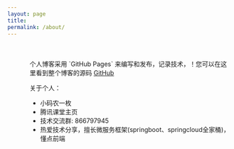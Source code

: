 ```yaml
---
layout: page
title: 
permalink: /about/
---
```




<div style="margin-top:50px;padding-left:50px;">
   个人博客采用 <a href="https://pages.github.com/" style="text-decoration:none">`GitHub Pages`</a> 来编写和发布，记录技术，！您可以在这里看到整个博客的源码 <a href="https://github.com/chaojunma/chaojunma.github.io">GitHub</a>
   <p>
 	关于个人：
	<ul>
	    <li>小码农一枚</li>
	    <li><a href="https://mming.ke.qq.com/" style="text-decoration:none">腾讯课堂主页</a></li>
	    <li>技术交流群: <a href="tencent://VisitPublicGroup/?subcmd=VisitPublicGroup&amp;param=7B22457874506172616D223A7B226170704964223A2230227D2C2267726F757055696E223A3836363739373934352C2276697369746F72223A317D&amp;fuin=171851697" style="text-decoration:none">866797945</a></li>
	    <li>热爱技术分享，擅长微服务框架(springboot、springcloud全家桶)，懂点前端</li>
	</ul>
   </p>
</div>



